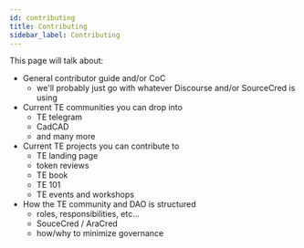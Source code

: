 ```yaml
---
id: contributing
title: Contributing
sidebar_label: Contributing
---
```


This page will talk about:
- General contributor guide and/or CoC 
  - we'll probably just go with whatever Discourse and/or SourceCred is using
- Current TE communities you can drop into 
  - TE telegram
  - CadCAD 
  - and many more
- Current TE projects you can contribute to 
  - TE landing page 
  - token reviews 
  - TE book 
  - TE 101 
  - TE events and workshops
- How the TE community and DAO is structured
  - roles, responsibilities, etc... 
  - SouceCred / AraCred 
  - how/why to minimize governance


